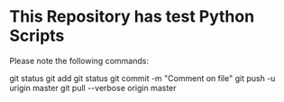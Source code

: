 
# This Repository has test Python Scripts

Please note the following commands:

git status
git add <filename>
git status
git commit -m "Comment on file" <filename>
git push -u urigin master
git pull --verbose origin master
  



